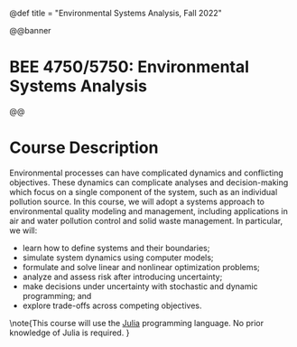 @def title = "Environmental Systems Analysis, Fall 2022"

@@banner
# BEE 4750/5750: Environmental Systems Analysis
@@

# Course Description

Environmental processes can have complicated dynamics and conflicting objectives. These dynamics can complicate analyses and decision-making which focus on a single component of the system, such as an individual pollution source. In this course, we will adopt a systems approach to environmental quality modeling and management, including applications in air and water pollution control and solid waste management. In particular, we will:
* learn how to define systems and their boundaries;
* simulate system dynamics using computer models;
* formulate and solve linear and nonlinear optimization problems;
* analyze and assess risk after introducing uncertainty;
* make decisions under uncertainty with stochastic and dynamic programming; and
* explore trade-offs across competing objectives.

\note{This course will use the [Julia](https://julialang.org) programming language. No prior knowledge of Julia is required.
}

